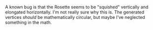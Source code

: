 A known bug is that the Rosette seems to be "squished" vertically and elongated horizontally. I'm not really sure why this is. The generated vertices _should_ be mathematically circular, but maybe I've neglected something in the math. 

